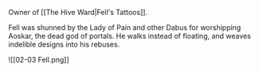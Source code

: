 Owner of [[The Hive Ward|Fell's Tattoos]]. 

Fell was shunned by the Lady of Pain and other Dabus for worshipping Aoskar, the dead god of portals. He walks instead of floating, and weaves indelible designs into his rebuses.

![[02-03 Fell.png]]